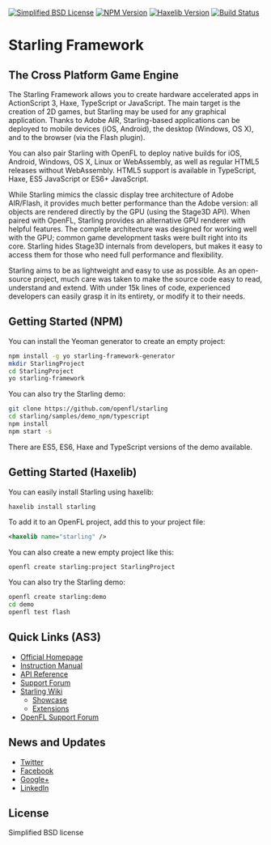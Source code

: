 [![Simplified BSD License](https://img.shields.io/badge/license-BSD-blue.svg?style=flat)](LICENSE.md) [![NPM Version](https://img.shields.io/npm/v/starling-framework.svg?style=flat)](http://npmjs.com/package/starling-framework) [![Haxelib Version](https://img.shields.io/github/tag/openfl/starling.svg?style=flat&label=haxelib)](http://lib.haxe.org/p/starling) [![Build Status](https://img.shields.io/circleci/project/github/openfl/starling/master.svg)](https://circleci.com/gh/openfl/starling)

Starling Framework
==================

The Cross Platform Game Engine
------------------------------

The Starling Framework allows you to create hardware accelerated apps in ActionScript 3, Haxe, TypeScript or JavaScript. The main target is the creation of 2D games, but Starling may be used for any graphical application. Thanks to Adobe AIR, Starling-based applications can be deployed to mobile devices (iOS, Android), the desktop (Windows, OS X), and to the browser (via the Flash plugin).

You can also pair Starling with OpenFL to deploy native builds for iOS, Android, Windows, OS X, Linux or WebAssembly, as well as regular HTML5 releases without WebAssembly. HTML5 support is available in TypeScript, Haxe, ES5 JavaScript or ES6+ JavaScript.

While Starling mimics the classic display tree architecture of Adobe AIR/Flash, it provides much better performance than the Adobe version: all objects are rendered directly by the GPU (using the Stage3D API). When paired with OpenFL, Starling provides an alternative GPU renderer with helpful features. The complete architecture was designed for working well with the GPU; common game development tasks were built right into its core. Starling hides Stage3D internals from developers, but makes it easy to access them for those who need full performance and flexibility.

Starling aims to be as lightweight and easy to use as possible. As an open-source project, much care was taken to make the source code easy to read, understand and extend. With under 15k lines of code, experienced developers can easily grasp it in its entirety, or modify it to their needs.

Getting Started (NPM)
---------------------

You can install the Yeoman generator to create an empty project:

```bash
npm install -g yo starling-framework-generator
mkdir StarlingProject
cd StarlingProject
yo starling-framework
```

You can also try the Starling demo:

```bash
git clone https://github.com/openfl/starling
cd starling/samples/demo_npm/typescript
npm install
npm start -s
```

There are ES5, ES6, Haxe and TypeScript versions of the demo available.

Getting Started (Haxelib)
-------------------------

You can easily install Starling using haxelib:

    haxelib install starling

To add it to an OpenFL project, add this to your project file:

```xml
<haxelib name="starling" />
```

You can also create a new empty project like this:

```bash
openfl create starling:project StarlingProject
```

You can also try the Starling demo:

```bash
openfl create starling:demo
cd demo
openfl test flash
```

Quick Links (AS3)
-----------------

* [Official Homepage](http://www.starling-framework.org)
* [Instruction Manual](http://manual.starling-framework.org)
* [API Reference](http://doc.starling-framework.org)
* [Support Forum](http://forum.starling-framework.org)
* [Starling Wiki](http://wiki.starling-framework.org)
  * [Showcase](http://wiki.starling-framework.org/games/start)
  * [Extensions](http://wiki.starling-framework.org/extensions/start)
* [OpenFL Support Forum](http://community.openfl.org)

News and Updates
----------------

* [Twitter](https://twitter.com/gamua)
* [Facebook](https://facebook.com/gamua.co)
* [Google+](https://www.google.com/+gamua)
* [LinkedIn](https://www.linkedin.com/company/gamua)

License
-------

Simplified BSD license